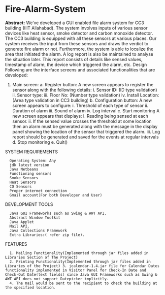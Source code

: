 # Fire-Alarm-System

**Abstract:**
We've developed a GUI enabled file alarm system for CC3 building (IIIT Allahabad). The system
involves inputs of various sensor devices like heat sensor, smoke detector and carbon
monoxide detector. The CC3 building is equipped with all these sensors at various places. Our
system receives the input from these sensors and draws the verdict to generate fire alarm or
not. Furthermore, the system is able to localize the area that initiated the alarm. A
log report is also be maintained to analyse the situation later. This report consists of
details like sensed values, timestamp of alarm, the device which triggered the alarm, etc.
Design
Following are the interface screens and associated functionalities that are developed:
1. Main screen:
  a. Register button:
  A new screen appears to register the sensor along with the
  following details:
    i. Sensor ID: <Textfield> (ID type validation)
    ii. Sensor type: <Dropdown>
    iii. Floor No: <Textfield> (Number type validation)
    iv. Install Location: <Textfield> (Area type validation in CC3 building)
  b. Configuration button:
  A new screen appears to configure:
    i. Threshold of each type of sensor
    ii. Duration of alarm
    iii. Sound of alarm
    iv. Log interval
  c. Start monitoring
  A new screen appears that displays:
    i. Reading being sensed at each sensor.
    ii. If the sensed value crosses the threshold at some location then an alarm
    must be generated along with the message in the display panel showing
    the location of the sensor that triggered the alarm.
    iii. Log report should be generated and saved for the events at regular
    intervals
  d. Stop monitoring
  e. Quit()
  
 SYSTEM REQUIREMENTS

      Operating System: Any 
      jdk latest version 
      Java Netbeans 
      Functioning sensors
      Smoke Sensors
      Heat Sensors
      CO Sensors
      Proper internet connection 
      Gmail account(For both Developer and User)


DEVELOPMENT TOOLS

      Java GUI Frameworks such as Swing & AWT API. 
      Abstract Window Toolkit 
      Java Applet 
      Mail API. 
      Java Collections Framework 
      Extra Libraries:( refer zip file).




FEATURES

      1. Mailing Functionality(Implemented through jar files added in Libraries Section of The Project) 
      2. Printing Functionality(Implemented through jar files added in Libraries of the Project) 3. jcalendar-1.4.jar file for Calendar Dates functionality implemented in Visitor Panel for Check-In Date and Check-Out Date(text fields) since Java GUI Frameworks such as Swing & AWT API does not support Datepicker implicitly. 
      4. The mail would be sent to the recipient to check the building at the specified location.

